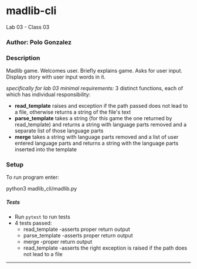 # madlib-cli
Lab 03 - Class 03

### Author: Polo Gonzalez

### Description
Madlib game.  Welcomes user.  Briefly explains game.  Asks for user input.  Displays story with user input words in it.

*specifically for lab 03 minimal requirements:*
3 distinct functions, each of which has individual responsibility:

- **read_template** raises and exception if the path passed does not lead to a file, otherwise returns a string of the file's text
- **parse_template** takes a string (for this game the one returned by read_template) and returns a string with language parts removed and a separate list of those language parts
- **merge** takes a string with language parts removed and a list of user entered language parts and returns a string with the language parts inserted into the template

### Setup

To run program enter:

python3 madlib_cli/madlib.py

##### Tests

- Run `pytest` to run tests
- 4 tests passed:
  - read_template -asserts proper return output
  - parse_template -asserts proper return output
  - merge -proper return output
  - read_template -asserts the right exception is raised if the path does not lead to a file

---